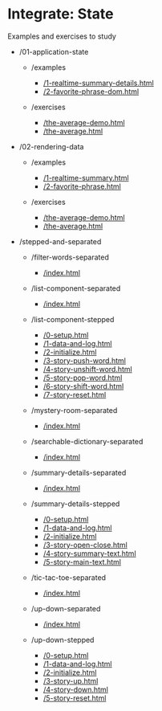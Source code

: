 # Integrate: State

Examples and exercises to study

<!-- BEGIN TOC -->
- /01-application-state
  - /examples
    - <a href="./01-application-state/examples/1-realtime-summary-details.html" target="_blank">/1-realtime-summary-details.html</a>
    - <a href="./01-application-state/examples/2-favorite-phrase-dom.html" target="_blank">/2-favorite-phrase-dom.html</a>

  - /exercises
    - <a href="./01-application-state/exercises/the-average-demo.html" target="_blank">/the-average-demo.html</a>
    - <a href="./01-application-state/exercises/the-average.html" target="_blank">/the-average.html</a>


- /02-rendering-data
  - /examples
    - <a href="./02-rendering-data/examples/1-realtime-summary.html" target="_blank">/1-realtime-summary.html</a>
    - <a href="./02-rendering-data/examples/2-favorite-phrase.html" target="_blank">/2-favorite-phrase.html</a>

  - /exercises
    - <a href="./02-rendering-data/exercises/the-average-demo.html" target="_blank">/the-average-demo.html</a>
    - <a href="./02-rendering-data/exercises/the-average.html" target="_blank">/the-average.html</a>


- /stepped-and-separated
  - /filter-words-separated
    - <a href="./stepped-and-separated/filter-words-separated/index.html" target="_blank">/index.html</a>

  - /list-component-separated
    - <a href="./stepped-and-separated/list-component-separated/index.html" target="_blank">/index.html</a>

  - /list-component-stepped
    - <a href="./stepped-and-separated/list-component-stepped/0-setup.html" target="_blank">/0-setup.html</a>
    - <a href="./stepped-and-separated/list-component-stepped/1-data-and-log.html" target="_blank">/1-data-and-log.html</a>
    - <a href="./stepped-and-separated/list-component-stepped/2-initialize.html" target="_blank">/2-initialize.html</a>
    - <a href="./stepped-and-separated/list-component-stepped/3-story-push-word.html" target="_blank">/3-story-push-word.html</a>
    - <a href="./stepped-and-separated/list-component-stepped/4-story-unshift-word.html" target="_blank">/4-story-unshift-word.html</a>
    - <a href="./stepped-and-separated/list-component-stepped/5-story-pop-word.html" target="_blank">/5-story-pop-word.html</a>
    - <a href="./stepped-and-separated/list-component-stepped/6-story-shift-word.html" target="_blank">/6-story-shift-word.html</a>
    - <a href="./stepped-and-separated/list-component-stepped/7-story-reset.html" target="_blank">/7-story-reset.html</a>

  - /mystery-room-separated
    - <a href="./stepped-and-separated/mystery-room-separated/index.html" target="_blank">/index.html</a>

  - /searchable-dictionary-separated
    - <a href="./stepped-and-separated/searchable-dictionary-separated/index.html" target="_blank">/index.html</a>

  - /summary-details-separated
    - <a href="./stepped-and-separated/summary-details-separated/index.html" target="_blank">/index.html</a>

  - /summary-details-stepped
    - <a href="./stepped-and-separated/summary-details-stepped/0-setup.html" target="_blank">/0-setup.html</a>
    - <a href="./stepped-and-separated/summary-details-stepped/1-data-and-log.html" target="_blank">/1-data-and-log.html</a>
    - <a href="./stepped-and-separated/summary-details-stepped/2-initialize.html" target="_blank">/2-initialize.html</a>
    - <a href="./stepped-and-separated/summary-details-stepped/3-story-open-close.html" target="_blank">/3-story-open-close.html</a>
    - <a href="./stepped-and-separated/summary-details-stepped/4-story-summary-text.html" target="_blank">/4-story-summary-text.html</a>
    - <a href="./stepped-and-separated/summary-details-stepped/5-story-main-text.html" target="_blank">/5-story-main-text.html</a>

  - /tic-tac-toe-separated
    - <a href="./stepped-and-separated/tic-tac-toe-separated/index.html" target="_blank">/index.html</a>

  - /up-down-separated
    - <a href="./stepped-and-separated/up-down-separated/index.html" target="_blank">/index.html</a>

  - /up-down-stepped
    - <a href="./stepped-and-separated/up-down-stepped/0-setup.html" target="_blank">/0-setup.html</a>
    - <a href="./stepped-and-separated/up-down-stepped/1-data-and-log.html" target="_blank">/1-data-and-log.html</a>
    - <a href="./stepped-and-separated/up-down-stepped/2-initialize.html" target="_blank">/2-initialize.html</a>
    - <a href="./stepped-and-separated/up-down-stepped/3-story-up.html" target="_blank">/3-story-up.html</a>
    - <a href="./stepped-and-separated/up-down-stepped/4-story-down.html" target="_blank">/4-story-down.html</a>
    - <a href="./stepped-and-separated/up-down-stepped/5-story-reset.html" target="_blank">/5-story-reset.html</a>




<!-- END TOC -->

